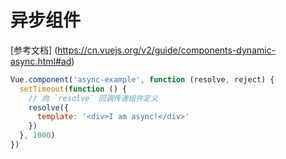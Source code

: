 # 异步组件

[参考文档] (https://cn.vuejs.org/v2/guide/components-dynamic-async.html#ad)

``` javascript
Vue.component('async-example', function (resolve, reject) {
  setTimeout(function () {
    // 向 `resolve` 回调传递组件定义
    resolve({
      template: '<div>I am async!</div>'
    })
  }, 1000)
})

```